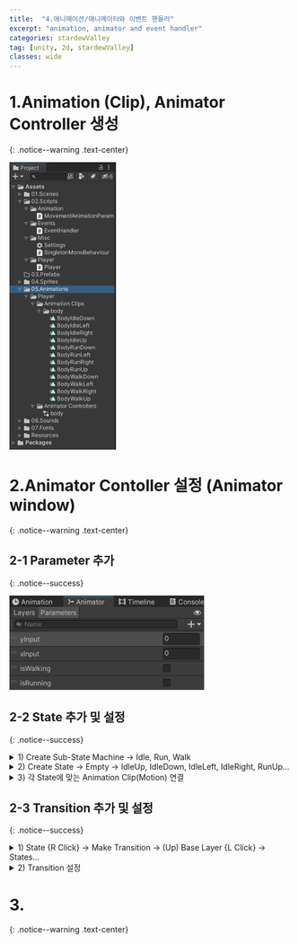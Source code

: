 ```yaml
---
title:  "4.애니메이션/애니메이터와 이벤트 핸들러"
excerpt: "animation, animator and event handler"
categories: stardewValley
tag: [unity, 2d, stardewValley]
classes: wide
---
```


# 1.Animation (Clip), Animator Controller 생성
{: .notice--warning .text-center}

<img src="/img/unity2d/stardewValley/2023-02-05-create-clips-and-controller.png" style="zoom:50%;"/>

# 2.Animator Contoller 설정 (Animator window)
{: .notice--warning .text-center}

## 2-1 Parameter 추가
{: .notice--success}

<img src="/img/unity2d/stardewValley/2023-02-05-animator-parameters.png" style="zoom:50%;"/>

## 2-2 State 추가 및 설정
{: .notice--success}

<details>
<summary>1) Create Sub-State Machine -> Idle, Run, Walk</summary>
<div markdown="1">

<img src="/img/unity2d/stardewValley/2023-02-05-animator-sub-state-machine.png"/>

</div>
</details>

<details>
<summary>2) Create State -> Empty -> IdleUp, IdleDown, IdleLeft, IdleRight, RunUp...</summary>
<div markdown="1">

<img src="/img/unity2d/stardewValley/2023-02-05-animator-state.png"/>

</div>
</details>

<details>
<summary>3) 각 State에 맞는 Animation Clip(Motion) 연결</summary>
<div markdown="1">

<img src="/img/unity2d/stardewValley/2023-02-05-animator-state-motion.png" style="zoom:50%;"/>

</div>
</details>

## 2-3 Transition 추가 및 설정
{: .notice--success}

<details>
<summary>1) State {R Click} -> Make Transition -> (Up) Base Layer {L Click} -> States...</summary>
<div markdown="1">

<img src="/img/unity2d/stardewValley/2023-02-05-animator-make-transition-1.png"/>

<img src="/img/unity2d/stardewValley/2023-02-05-animator-make-transition-2.png"/>

- Idle 의 4개의 State 마다 Run, Walk 의 8개의 State 로의 Transition 을 추가
- Run, Walk 에선 같은 방향의 Idle State 로의 동일한 Transition 을 두 개씩 추가

</div>
</details>

<details>
<summary>2) Transition 설정</summary>
<div markdown="1">

<img src="/img/unity2d/stardewValley/2023-02-05-animator-transition-edit.png" style="zoom:50%;"/>

Has Exit Time : false
<br>Transition Duration in seconds : 0
<br> Conditions :
<body>
<table border="1">
    <tr align="center">
	    <th>from Idle</th>
	    <th>Up</th>
        <th>Down</th>
        <th>Right</th>
        <th>Left</th>
    </tr>
	<tr align="center">
	    <th>to Run</th>
	    <td>isRunning : true <br> yInput : Greater 0.01</td>
        <td>isRunning : true <br> yInput : Less -0.01</td>
        <td>isRunning : true <br> xInput : Greater 0.01</td>
        <td>isRunning : true <br> xInput : Less -0.01</td>
	</tr>
	<tr align="center">
	    <th>to Walk</th>
	    <td>isWalking : true <br> yInput : Greater 0.01</td>
        <td>isWalking : true <br> yInput : Less -0.01</td>
        <td>isWalking : true <br> xInput : Greater 0.01</td>
        <td>isWalking : true <br> xInput : Less -0.01</td>
	</tr>
</table>
<table border="1">
    <tr align="center">
	    <th>to Idle</th>
	    <th>Up</th>
        <th>Down</th>
        <th>Right</th>
        <th>Left</th>
    </tr>
	<tr align="center">
	    <th>from Run</th>
	    <td>isRunning : false <br> yInput : Less 0.01</td>
        <td>isRunning : false <br> yInput : Greater -0.01</td>
        <td>isRunning : false <br> xInput : Less 0.01</td>
        <td>isRunning : false <br> xInput : Greater -0.01</td>
	</tr>
	<tr align="center">
	    <th>from Walk</th>
	    <td>isWalking : false <br> yInput : Less 0.01</td>
        <td>isWalking : false <br> yInput : Greater -0.01</td>
        <td>isWalking : false <br> xInput : Less 0.01</td>
        <td>isWalking : false <br> xInput : Greater -0.01</td>
	</tr>
</table>
</body>

</div>
</details>

# 3.
{: .notice--warning .text-center}